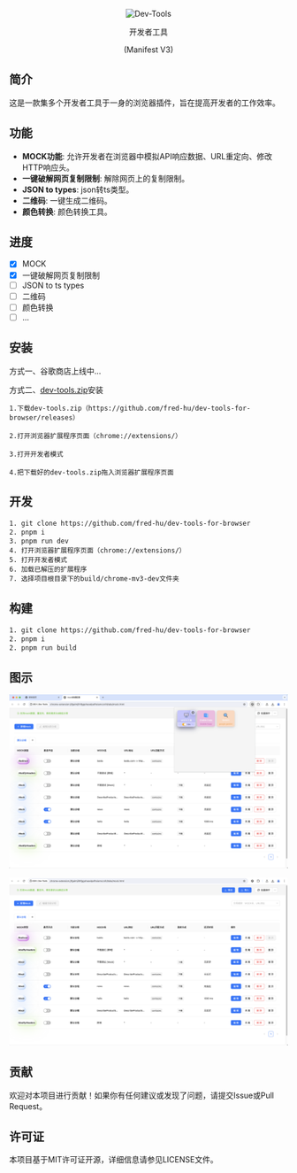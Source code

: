 
<p align="center" style="text-align:center">
  <img alt="Dev-Tools" src="https://github.com/fred-hu/images/raw/main/icon.png" width="64"/>
  <p style="text-align:center">开发者工具</p>
  <p style="text-align:center">(Manifest V3)</p>
</p>

## 简介
这是一款集多个开发者工具于一身的浏览器插件，旨在提高开发者的工作效率。

## 功能
- **MOCK功能**: 允许开发者在浏览器中模拟API响应数据、URL重定向、修改HTTP响应头。
- **一键破解网页复制限制**: 解除网页上的复制限制。
- **JSON to types**: json转ts类型。
- **二维码**: 一键生成二维码。
- **颜色转换**: 颜色转换工具。

## 进度
- [x] MOCK
- [x] 一键破解网页复制限制
- [ ] JSON to ts types
- [ ] 二维码
- [ ] 颜色转换
- [ ] ...

## 安装
方式一、谷歌商店上线中...

方式二、[dev-tools.zip](https://github.com/fred-hu/dev-tools-for-browser/releases)安装
```
1.下载dev-tools.zip（https://github.com/fred-hu/dev-tools-for-browser/releases）

2.打开浏览器扩展程序页面（chrome://extensions/）

3.打开开发者模式

4.把下载好的dev-tools.zip拖入浏览器扩展程序页面
```

## 开发
```
1. git clone https://github.com/fred-hu/dev-tools-for-browser
2. pnpm i
3. pnpm run dev
4. 打开浏览器扩展程序页面（chrome://extensions/）
5. 打开开发者模式
6. 加载已解压的扩展程序
7. 选择项目根目录下的build/chrome-mv3-dev文件夹
```

## 构建
```
1. git clone https://github.com/fred-hu/dev-tools-for-browser
2. pnpm i
2. pnpm run build
```

## 图示
<p align="center">
  <img src="https://github.com/fred-hu/dev-tools-for-browser/raw/main/assets/demo/menu.png" width="600"/>
</p>
<p align="center">
  <img src="https://github.com/fred-hu/dev-tools-for-browser/raw/main/assets/demo/mock.png" width="600"/>
</p>

## 贡献
欢迎对本项目进行贡献！如果你有任何建议或发现了问题，请提交Issue或Pull Request。

## 许可证
本项目基于MIT许可证开源，详细信息请参见LICENSE文件。
